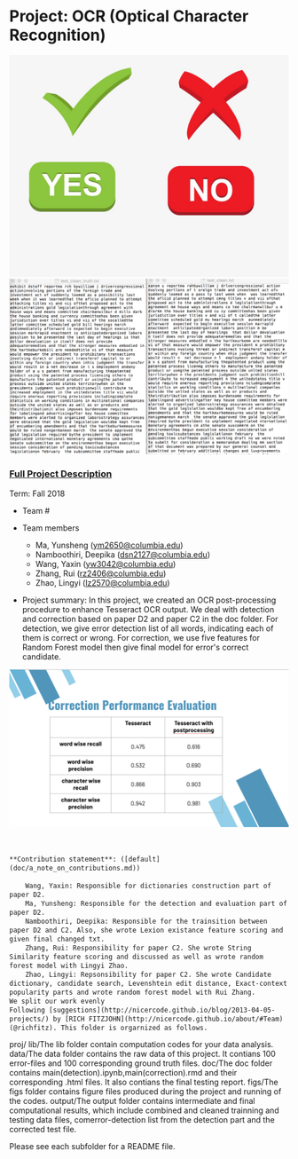 # Project: OCR (Optical Character Recognition) 
![image](figs/image2.jpg)
![image](figs/image1.jpg)




### [Full Project Description](doc/project4_desc.md)

Term: Fall 2018

+ Team #
+ Team members
	+ Ma, Yunsheng (ym2650@columbia.edu)
	+ Namboothiri, Deepika (dsn2127@columbia.edu)
	+ Wang, Yaxin (yw3042@columbia.edu)
	+ Zhang, Rui (rz2406@columbia.edu)
	+ Zhao, Lingyi (lz2570@columbia.edu)

+ Project summary: In this project, we created an OCR post-processing procedure to enhance Tesseract OCR output. We deal with detection and correction based on paper D2 and paper C2 in the doc folder. For detection, we give error detection list of all words, indicating each of them is correct or wrong. For correction, we use five features for Random Forest model then give final model for error's correct candidate. 

![image](figs/performance_evaluation.jpg)

```

	
**Contribution statement**: ([default](doc/a_note_on_contributions.md)) 

	Wang, Yaxin: Responsible for dictionaries construction part of paper D2.
	Ma, Yunsheng: Responsible for the detection and evaluation part of paper D2. 
	Namboothiri, Deepika: Responsible for the trainsition between paper D2 and C2. Also, she wrote Lexion existance feature scoring and given final changed txt.  
	Zhang, Rui: Responsibility for paper C2. She wrote String Similarity feature scoring and discussed as well as wrote random forest model with Lingyi Zhao. 
	Zhao, Lingyi: Repsonsibility for paper C2. She wrote Candidate dictionary, candidate search, Levenshtein edit distance, Exact-context popularity parts and wrote random forest model with Rui Zhang. 
We split our work evenly
Following [suggestions](http://nicercode.github.io/blog/2013-04-05-projects/) by [RICH FITZJOHN](http://nicercode.github.io/about/#Team) (@richfitz). This folder is orgarnized as follows.

```
proj/
lib/The lib folder contain computation codes for your data analysis.
data/The data folder contains the raw data of this project. It contians 100 error-files and 100 corresponding ground truth files. 
doc/The doc folder contains main(detection).ipynb,main(correction).rmd and their corresponding .html files. It also contians the final testing report.
figs/The figs folder contains figure files produced during the project and running of the codes.
output/The output folder contains intermediate and final computational results, which include combined and cleaned trainning and testing data files, comerror-detection list from the detection part and the corrected test file.


Please see each subfolder for a README file.
